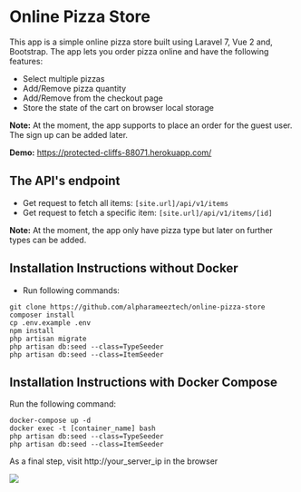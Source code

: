 # Online Pizza Store
This app is a simple online pizza store built using Laravel 7, Vue 2 and, Bootstrap.
The app lets you order pizza online and have the following features:
 
- Select multiple pizzas
- Add/Remove pizza quantity
- Add/Remove from the checkout page
- Store the state of the cart on browser local storage
 
 **Note:** At the moment, the app supports to place an order for the guest user. The sign up can be added later.

**Demo:** https://protected-cliffs-88071.herokuapp.com/

## The API's endpoint

- Get request to fetch all items: ```[site.url]/api/v1/items```
- Get request to fetch a specific item: ```[site.url]/api/v1/items/[id]```

 **Note:** At the moment, the app only have pizza type but later on further types can be added.

## Installation Instructions without Docker

- Run following commands:
```
git clone https://github.com/alpharameeztech/online-pizza-store
composer install
cp .env.example .env
npm install
php artisan migrate
php artisan db:seed --class=TypeSeeder
php artisan db:seed --class=ItemSeeder
```

## Installation Instructions with Docker Compose

Run the following command:  

```
docker-compose up -d
docker exec -t [container_name] bash
php artisan db:seed --class=TypeSeeder
php artisan db:seed --class=ItemSeeder
```
As a final step, visit http://your_server_ip in the browser

![](https://ecatalog.s3-ap-southeast-1.amazonaws.com/resources/Peek+2020-06-28+22-29.gif)
